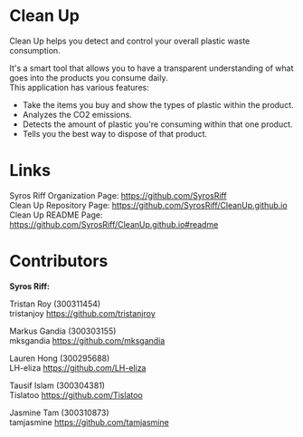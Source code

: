 # Clean Up
Clean Up helps you detect and control your overall plastic waste consumption.

It's a smart tool that allows you to have a transparent understanding of what goes into the products you consume daily.\
This application has various features: 
- Take the items you buy and show the types of plastic within the product.
- Analyzes the CO2 emissions.
- Detects the amount of plastic you're consuming within that one product.
- Tells you the best way to dispose of that product. 


# Links

Syros Riff Organization Page: https://github.com/SyrosRiff \
Clean Up Repository Page: https://github.com/SyrosRiff/CleanUp.github.io \
Clean Up README Page: https://github.com/SyrosRiff/CleanUp.github.io#readme


# Contributors
**Syros Riff:**

Tristan Roy (300311454)\
tristanjoy
https://github.com/tristanjroy

Markus Gandia (300303155)\
mksgandia
https://github.com/mksgandia

Lauren Hong (300295688)\
LH-eliza
https://github.com/LH-eliza

Tausif Islam (300304381)\
Tislatoo
https://github.com/Tislatoo

Jasmine Tam (300310873)\
tamjasmine
https://github.com/tamjasmine
